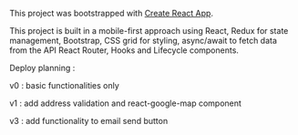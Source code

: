 This project was bootstrapped with [Create React App](https://github.com/facebook/create-react-app).

This project is built in a mobile-first approach using
React, Redux for state management,
Bootstrap, CSS grid for styling,
async/await to fetch data from the API
React Router, Hooks and Lifecycle components.

Deploy planning :

v0 : basic functionalities only

v1 : add address validation and react-google-map component

v3 : add functionality to email send button
